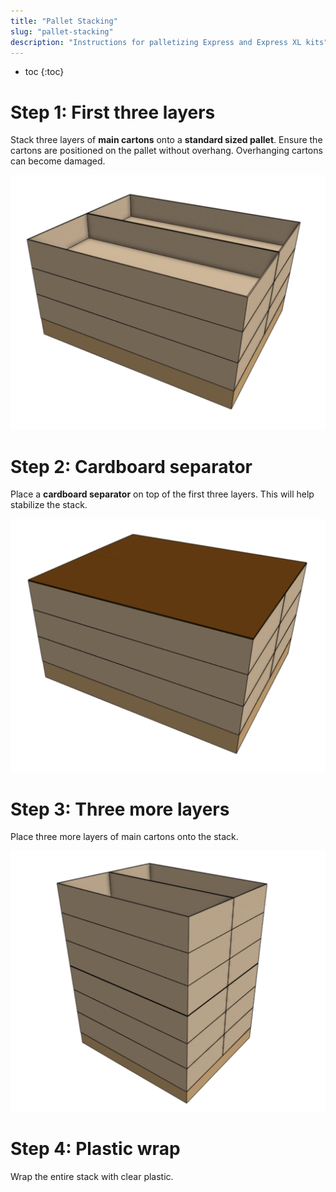 ```yaml
---
title: "Pallet Stacking"
slug: "pallet-stacking"
description: "Instructions for palletizing Express and Express XL kits"
---
```


* toc
{:toc}

# Step 1: First three layers
Stack three layers of **main cartons** onto a **standard sized pallet**. Ensure the cartons are positioned on the pallet without overhang. Overhanging cartons can become damaged.

![first layers](_images/first_layers.png)

# Step 2: Cardboard separator
Place a **cardboard separator** on top of the first three layers. This will help stabilize the stack.

![cardboard separator](_images/cardboard_separator.png)

# Step 3: Three more layers
Place three more layers of main cartons onto the stack.

![second three layers](_images/second_three_layers.png)

# Step 4: Plastic wrap
Wrap the entire stack with clear plastic.


